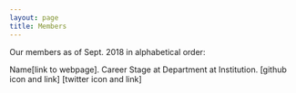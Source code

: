 ```yaml
---
layout: page
title: Members
---
```


Our members as of Sept. 2018 in alphabetical order:

Name[link to webpage]. Career Stage at Department at Institution. [github icon and link] [twitter icon and link]
